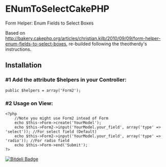 ENumToSelectCakePHP
===================

Form Helper: Enum Fields to Select Boxes

Based on http://bakery.cakephp.org/articles/christian.kilb/2010/09/09/form-helper-enum-fields-to-select-boxes, re-builded following the theotherdy's instructions.

## Installation

### #1 Add the attribute $helpers in your Controller:

	public $helpers = array('Form2');
	
### #2 Usage on View:

	<?php
		//Note you might use Form2 intead of Form
		echo $this->Form->create('YourModel');
		echo $this->Form2->input('YourModel.your_field', array('type' => 'select')); //For select field (Default)
		echo $this->Form2->input('YourModel.your_field', array('type' => 'radio')); //For radio field
		echo $this->Form->end('Submit');
	?>


[![Bitdeli Badge](https://d2weczhvl823v0.cloudfront.net/leocaseiro/enumtoselectcakephp/trend.png)](https://bitdeli.com/free "Bitdeli Badge")

